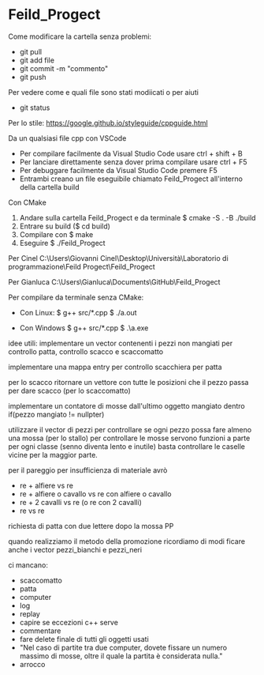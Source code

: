 # Feild_Progect

Come modificare la cartella senza problemi:
- git pull 
- git add file
- git commit -m "commento"
- git push

Per vedere come e quali file sono stati modiicati o per aiuti
- git status

Per lo stile: https://google.github.io/styleguide/cppguide.html


Da un qualsiasi file cpp con VSCode
- Per compilare facilmente da Visual Studio Code usare ctrl + shift + B
- Per lanciare direttamente senza dover prima compilare usare ctrl + F5
- Per debuggare facilmente da Visual Studio Code premere F5
- Entrambi creano un file eseguibile chiamato Feild_Progect all'interno della cartella build

Con CMake
1) Andare sulla cartella Feild_Progect e da terminale $ cmake -S . -B ./build
2) Entrare su build ($ cd build)
3) Compilare con $ make
4) Eseguire $ ./Feild_Progect

Per Cinel  C:\Users\Giovanni Cinel\Desktop\Università\Laboratorio di programmazione\Feild Progect\Feild_Progect

Per Gianluca C:\Users\Gianluca\Documents\GitHub\Feild_Progect

Per compilare da terminale senza CMake:
- Con Linux: 
$ g++ src/*.cpp
$ ./a.out

- Con Windows
$ g++ src/*.cpp
$ .\a.exe

idee utili:
implementare un vector contenenti i pezzi non mangiati per controllo patta, controllo scacco e scaccomatto

implementare una mappa entry per controllo scacchiera per patta

per lo scacco ritornare un vettore con tutte le posizioni che il pezzo passa per dare scacco (per lo scaccomatto)

implementare un contatore di mosse dall'ultimo oggetto mangiato dentro if(pezzo mangiato != nullpter)

utilizzare il vector di pezzi per controllare se ogni pezzo possa fare almeno una mossa (per lo stallo) per controllare le mosse servono funzioni a parte per ogni classe (senno diventa lento e inutile) basta controllare le caselle vicine per la maggior parte.

per il pareggio per insufficienza di materiale avrò 
- re + alfiere vs re
- re + alfiere o cavallo vs re con alfiere o cavallo
- re + 2 cavalli vs re (o re con 2 cavalli)
- re vs re

richiesta di patta con due lettere dopo la mossa PP


quando realizziamo il metodo della promozione ricordiamo di modi
ficare anche i vector pezzi_bianchi e pezzi_neri

ci mancano:
- scaccomatto
- patta 
- computer
- log
- replay
- capire se eccezioni c++ serve
- commentare
- fare delete finale di tutti gli oggetti usati
- "Nel caso di partite tra due computer, dovete fissare un numero massimo di mosse, oltre il quale la partita è considerata nulla."
- arrocco